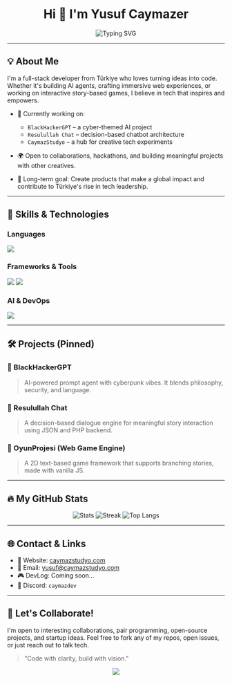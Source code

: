 <h1 align="center">Hi 👋 I'm Yusuf Caymazer</h1>

<p align="center">
  <img src="https://readme-typing-svg.demolab.com?font=Fira+Code&pause=1000&center=true&vCenter=true&width=435&lines=Full-stack+Developer;AI+Enthusiast;Game+Dev+in+Progress;Building+for+impact" alt="Typing SVG" />
</p>

---

## 💡 About Me

I'm a full-stack developer from Türkiye who loves turning ideas into code. Whether it's building AI agents, crafting immersive web experiences, or working on interactive story-based games, I believe in tech that inspires and empowers.

- 🚀 Currently working on:
  - `BlackHackerGPT` – a cyber-themed AI project
  - `Resulullah Chat` – decision-based chatbot architecture
  - `CaymazStudyo` – a hub for creative tech experiments

- 🌍 Open to collaborations, hackathons, and building meaningful projects with other creatives.
- 🎯 Long-term goal: Create products that make a global impact and contribute to Türkiye's rise in tech leadership.

---

## 🧠 Skills & Technologies

### Languages
<p>
  <img src="https://skillicons.dev/icons?i=html,css,js,ts,php,py,c"/>
</p>

### Frameworks & Tools
<p>
  <img src="https://skillicons.dev/icons?i=react,nextjs,nodejs,express,tailwind,bootstrap,vite"/>
  <img src="https://skillicons.dev/icons?i=mysql,sqlite,firebase,mongodb"/>
</p>

### AI & DevOps
<p>
  <img src="https://skillicons.dev/icons?i=python,openai,tensorflow,vscode,git,github,linux"/>
</p>

---

## 🛠️ Projects (Pinned)

### 🔹 BlackHackerGPT
> AI-powered prompt agent with cyberpunk vibes. It blends philosophy, security, and language.

### 🔹 Resulullah Chat
> A decision-based dialogue engine for meaningful story interaction using JSON and PHP backend.

### 🔹 OyunProjesi (Web Game Engine)
> A 2D text-based game framework that supports branching stories, made with vanilla JS.

---

## 🔥 My GitHub Stats
<div align="center">
  <img src="https://github-readme-stats.vercel.app/api?username=caymazyusuf72&show_icons=true&theme=tokyonight" alt="Stats" />
  <img src="https://github-readme-streak-stats.demolab.com?user=caymazyusuf72&theme=tokyonight" alt="Streak" />
  <img src="https://github-readme-stats.vercel.app/api/top-langs/?username=caymazyusuf72&layout=compact&theme=tokyonight" alt="Top Langs" />
</div>

---

## 🌐 Contact & Links

- 🔗 Website: [caymazstudyo.com](https://caymazstudyo.com)
- 📧 Email: yusuf@caymazstudyo.com
- 🎮 DevLog: Coming soon...
- 💬 Discord: `caymazdev`

---

## 🤝 Let's Collaborate!
I'm open to interesting collaborations, pair programming, open-source projects, and startup ideas. Feel free to fork any of my repos, open issues, or just reach out to talk tech.

> "Code with clarity, build with vision."

<p align="center">
  <img src="https://capsule-render.vercel.app/api?type=waving&color=gradient&height=100&section=footer"/>
</p>
